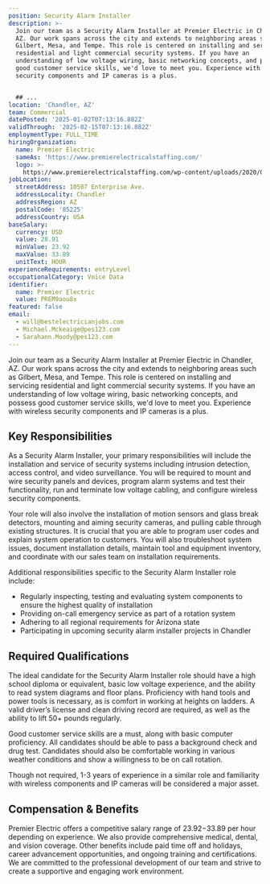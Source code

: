 ```yaml
---
position: Security Alarm Installer
description: >-
  Join our team as a Security Alarm Installer at Premier Electric in Chandler,
  AZ. Our work spans across the city and extends to neighboring areas such as
  Gilbert, Mesa, and Tempe. This role is centered on installing and servicing
  residential and light commercial security systems. If you have an
  understanding of low voltage wiring, basic networking concepts, and possess
  good customer service skills, we'd love to meet you. Experience with wireless
  security components and IP cameras is a plus. 


  ## ...
location: 'Chandler, AZ'
team: Commercial
datePosted: '2025-01-02T07:13:16.882Z'
validThrough: '2025-02-15T07:13:16.882Z'
employmentType: FULL_TIME
hiringOrganization:
  name: Premier Electric
  sameAs: 'https://www.premierelectricalstaffing.com/'
  logo: >-
    https://www.premierelectricalstaffing.com/wp-content/uploads/2020/05/Premier-Electrical-Staffing-logo.png
jobLocation:
  streetAddress: 10507 Enterprise Ave.
  addressLocality: Chandler
  addressRegion: AZ
  postalCode: '85225'
  addressCountry: USA
baseSalary:
  currency: USD
  value: 28.91
  minValue: 23.92
  maxValue: 33.89
  unitText: HOUR
experienceRequirements: entryLevel
occupationalCategory: Voice Data
identifier:
  name: Premier Electric
  value: PREM9aou8x
featured: false
email:
  - will@bestelectricianjobs.com
  - Michael.Mckeaige@pes123.com
  - Sarahann.Moody@pes123.com
---
```




Join our team as a Security Alarm Installer at Premier Electric in Chandler, AZ. Our work spans across the city and extends to neighboring areas such as Gilbert, Mesa, and Tempe. This role is centered on installing and servicing residential and light commercial security systems. If you have an understanding of low voltage wiring, basic networking concepts, and possess good customer service skills, we'd love to meet you. Experience with wireless security components and IP cameras is a plus. 

## Key Responsibilities
As a Security Alarm Installer, your primary responsibilities will include the installation and service of security systems including intrusion detection, access control, and video surveillance. You will be required to mount and wire security panels and devices, program alarm systems and test their functionality, run and terminate low voltage cabling, and configure wireless security components. 

Your role will also involve the installation of motion sensors and glass break detectors, mounting and aiming security cameras, and pulling cable through existing structures. It is crucial that you are able to program user codes and explain system operation to customers. You will also troubleshoot system issues, document installation details, maintain tool and equipment inventory, and coordinate with our sales team on installation requirements.

Additional responsibilities specific to the Security Alarm Installer role include:
- Regularly inspecting, testing and evaluating system components to ensure the highest quality of installation
- Providing on-call emergency service as part of a rotation system
- Adhering to all regional requirements for Arizona state
- Participating in upcoming security alarm installer projects in Chandler

## Required Qualifications
The ideal candidate for the Security Alarm Installer role should have a high school diploma or equivalent, basic low voltage experience, and the ability to read system diagrams and floor plans. Proficiency with hand tools and power tools is necessary, as is comfort in working at heights on ladders. A valid driver’s license and clean driving record are required, as well as the ability to lift 50+ pounds regularly.

Good customer service skills are a must, along with basic computer proficiency. All candidates should be able to pass a background check and drug test. Candidates should also be comfortable working in various weather conditions and show a willingness to be on call rotation.

Though not required, 1-3 years of experience in a similar role and familiarity with wireless components and IP cameras will be considered a major asset.

## Compensation & Benefits
Premier Electric offers a competitive salary range of $23.92-$33.89 per hour depending on experience. We also provide comprehensive medical, dental, and vision coverage. Other benefits include paid time off and holidays, career advancement opportunities, and ongoing training and certifications. We are committed to the professional development of our team and strive to create a supportive and engaging work environment.
